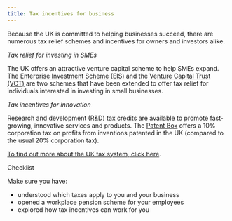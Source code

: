 ```yaml
---
title: Tax incentives for business
---
```


Because the UK is committed to helping businesses succeed, there are numerous tax relief schemes and incentives for owners and investors alike. 

*Tax relief for investing in SMEs*

The UK offers an attractive venture capital scheme to help SMEs expand. The [Enterprise Investment Scheme (EIS)](https://www.gov.uk/government/publications/the-enterprise-investment-scheme-introduction) and the [Venture Capital Trust (VCT)](https://www.gov.uk/government/collections/venture-capital-trusts-statistics) are two schemes that have been extended to offer tax relief for individuals interested in investing in small businesses.

*Tax incentives for innovation*

Research and development (R&D) tax credits are available to promote fast‐growing, innovative services and products. The [Patent Box](https://www.gov.uk/guidance/corporation-tax-the-patent-box) offers a 10% corporation tax on profits from inventions patented in the UK (compared to the usual 20% corporation tax).

[To find out more about the UK tax system, click here](https://www.gov.uk/government/publications/a-guide-to-uk-taxation-for-overseas-businesses).

Checklist

Make sure you have:

- understood which taxes apply to you and your business
- opened a workplace pension scheme for your employees
- explored how tax incentives can work for you